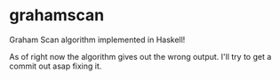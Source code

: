grahamscan
==========

Graham Scan algorithm implemented in Haskell!

As of right now the algorithm gives out the wrong output. I'll try to get a commit out asap fixing it.
